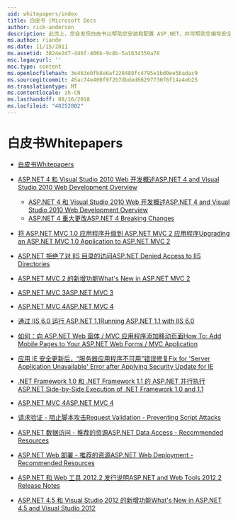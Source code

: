 ```yaml
---
uid: whitepapers/index
title: 白皮书 |Microsoft Docs
author: rick-anderson
description: 此页上，您会发现白皮书以帮助您安装和配置 ASP.NET，并可帮助您编写安全、 快速且灵活的 ASP.NET 应用程序。
ms.author: riande
ms.date: 11/15/2011
ms.assetid: 3824e2d7-446f-406b-9c8b-5a1634359a78
msc.legacyurl: ''
msc.type: content
ms.openlocfilehash: 3e463e0fb8e6af228480fc4795e1bd0ee5badac9
ms.sourcegitcommit: 45ac74e400f9f2b7dbded66297730f6f14a4eb25
ms.translationtype: MT
ms.contentlocale: zh-CN
ms.lasthandoff: 08/16/2018
ms.locfileid: "48252802"
---
```

<a name="whitepapers"></a><span data-ttu-id="efecc-103">白皮书</span><span class="sxs-lookup"><span data-stu-id="efecc-103">Whitepapers</span></span>
====================
- [<span data-ttu-id="efecc-104">白皮书</span><span class="sxs-lookup"><span data-stu-id="efecc-104">Whitepapers</span></span>](overview.md)
- [<span data-ttu-id="efecc-105">ASP.NET 4 和 Visual Studio 2010 Web 开发概述</span><span class="sxs-lookup"><span data-stu-id="efecc-105">ASP.NET 4 and Visual Studio 2010 Web Development Overview</span></span>](aspnet4/index.md)

    - [<span data-ttu-id="efecc-106">ASP.NET 4 和 Visual Studio 2010 Web 开发概述</span><span class="sxs-lookup"><span data-stu-id="efecc-106">ASP.NET 4 and Visual Studio 2010 Web Development Overview</span></span>](aspnet4/overview.md)
    - [<span data-ttu-id="efecc-107">ASP.NET 4 重大更改</span><span class="sxs-lookup"><span data-stu-id="efecc-107">ASP.NET 4 Breaking Changes</span></span>](aspnet4/breaking-changes.md)
- [<span data-ttu-id="efecc-108">将 ASP.NET MVC 1.0 应用程序升级到 ASP.NET MVC 2 应用程序</span><span class="sxs-lookup"><span data-stu-id="efecc-108">Upgrading an ASP.NET MVC 1.0 Application to ASP.NET MVC 2</span></span>](aspnet-mvc2-upgrade-notes.md)
- [<span data-ttu-id="efecc-109">ASP.NET 拒绝了对 IIS 目录的访问</span><span class="sxs-lookup"><span data-stu-id="efecc-109">ASP.NET Denied Access to IIS Directories</span></span>](denied-access-to-iis-directories.md)
- [<span data-ttu-id="efecc-110">ASP.NET MVC 2 的新增功能</span><span class="sxs-lookup"><span data-stu-id="efecc-110">What's New in ASP.NET MVC 2</span></span>](what-is-new-in-aspnet-mvc.md)
- [<span data-ttu-id="efecc-111">ASP.NET MVC 3</span><span class="sxs-lookup"><span data-stu-id="efecc-111">ASP.NET MVC 3</span></span>](mvc3-release-notes.md)
- [<span data-ttu-id="efecc-112">ASP.NET MVC 4</span><span class="sxs-lookup"><span data-stu-id="efecc-112">ASP.NET MVC 4</span></span>](mvc4-beta-release-notes.md)
- [<span data-ttu-id="efecc-113">通过 IIS 6.0 运行 ASP.NET 1.1</span><span class="sxs-lookup"><span data-stu-id="efecc-113">Running ASP.NET 1.1 with IIS 6.0</span></span>](aspnet-and-iis6.md)
- [<span data-ttu-id="efecc-114">如何：向 ASP.NET Web 窗体 / MVC 应用程序添加移动页面</span><span class="sxs-lookup"><span data-stu-id="efecc-114">How To: Add Mobile Pages to Your ASP.NET Web Forms / MVC Application</span></span>](add-mobile-pages-to-your-aspnet-web-forms-mvc-application.md)
- [<span data-ttu-id="efecc-115">应用 IE 安全更新后，“服务器应用程序不可用”错误修复</span><span class="sxs-lookup"><span data-stu-id="efecc-115">Fix for 'Server Application Unavailable' Error after Applying Security Update for IE</span></span>](ms03-32-issue.md)
- [<span data-ttu-id="efecc-116"> .NET Framework 1.0 和 .NET Framework 1.1 的 ASP.NET 并行执行</span><span class="sxs-lookup"><span data-stu-id="efecc-116">ASP.NET Side-by-Side Execution of .NET Framework 1.0 and 1.1</span></span>](side-by-side-with-10.md)
- [<span data-ttu-id="efecc-117">ASP.NET MVC 4</span><span class="sxs-lookup"><span data-stu-id="efecc-117">ASP.NET MVC 4</span></span>](mvc4-release-notes.md)
- [<span data-ttu-id="efecc-118">请求验证 - 阻止脚本攻击</span><span class="sxs-lookup"><span data-stu-id="efecc-118">Request Validation - Preventing Script Attacks</span></span>](request-validation.md)
- [<span data-ttu-id="efecc-119">ASP.NET 数据访问 - 推荐的资源</span><span class="sxs-lookup"><span data-stu-id="efecc-119">ASP.NET Data Access - Recommended Resources</span></span>](aspnet-data-access-content-map.md)
- [<span data-ttu-id="efecc-120">ASP.NET Web 部署 - 推荐的资源</span><span class="sxs-lookup"><span data-stu-id="efecc-120">ASP.NET Web Deployment - Recommended Resources</span></span>](aspnet-web-deployment-content-map.md)
- [<span data-ttu-id="efecc-121">ASP.NET 和 Web 工具 2012.2 发行说明</span><span class="sxs-lookup"><span data-stu-id="efecc-121">ASP.NET and Web Tools 2012.2 Release Notes</span></span>](aspnet-and-web-tools-20122-release-notes.md)
- [<span data-ttu-id="efecc-122">ASP.NET 4.5 和 Visual Studio 2012 的新增功能</span><span class="sxs-lookup"><span data-stu-id="efecc-122">What's New in ASP.NET 4.5 and Visual Studio 2012</span></span>](whats-new-in-aspnet-45-and-visual-studio-2012.md)
